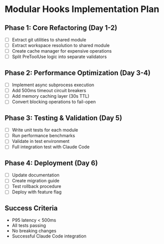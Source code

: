 # Modular Hooks Implementation Plan

## Phase 1: Core Refactoring (Day 1-2)
- [ ] Extract git utilities to shared module
- [ ] Extract workspace resolution to shared module
- [ ] Create cache manager for expensive operations
- [ ] Split PreToolUse logic into separate validators

## Phase 2: Performance Optimization (Day 3-4)
- [ ] Implement async subprocess execution
- [ ] Add 500ms timeout circuit breakers
- [ ] Add memory caching layer (30s TTL)
- [ ] Convert blocking operations to fail-open

## Phase 3: Testing & Validation (Day 5)
- [ ] Write unit tests for each module
- [ ] Run performance benchmarks
- [ ] Validate in test environment
- [ ] Full integration test with Claude Code

## Phase 4: Deployment (Day 6)
- [ ] Update documentation
- [ ] Create migration guide
- [ ] Test rollback procedure
- [ ] Deploy with feature flag

## Success Criteria
- P95 latency < 500ms
- All tests passing
- No breaking changes
- Successful Claude Code integration
